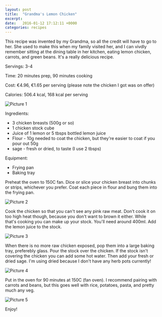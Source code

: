 ```yaml
---
layout: post
title:  "Grandma's Lemon Chicken"
excerpt:
date:   2016-01-12 17:12:11 +0000
categories: recipes
---
```


This recipe was invented by my Grandma, so all the credit will have to go to her. She used to make this when my family visited her, and I can vivdly remember sitting at the dining table in her kitchen, eating lemon chicken, carrots, and green beans. It's a really delicious recipe.

Servings: 3-4 

Time: 20 minutes prep, 90 minutes cooking

Cost: €4.96, €1.65 per serving (please note the chicken I got was on offer)

Calories: 506.4 kcal, 168 kcal per serving

![Picture 1]({{site.url}}/images/img_06_01.jpg "Ingredients.")

Ingredients: 

  * 3 chicken breasts (500g or so)
  * 1 chicken stock cube
  * Juice of 1 lemon or 5 tbsps bottled lemon juice
  * Flour - 10g needed to coat the chicken, but they're easier to coat if you pour out 50g
  * sage - fresh or dried, to taste (I use 2 tbsps)

Equipment:

  * Frying pan
  * Baking tray

Preheat the oven to 150C fan. Dice or slice your chicken breast into chunks or strips, whichever you prefer. Coat each piece in flour and bung them into the frying pan.

![Picture 2]({{site.url}}/images/img_06_02.jpg "Chicken in the pan")

Cook the chicken so that you can't see any pink raw meat. Don't cook it on too high heat though, because you don't want to brown it either. While that's cooking you can make up your stock. You'll need around 400ml. Add the lemon juice to the stock.

![Picture 3]({{site.url}}/images/img_06_03.jpg "Stock")

When there is no more raw chicken exposed, pop them into a large baking tray, preferebly glass. Pour the stock over the chicken. If the stock isn't covering the chicken you can add some hot water. Then add your fresh or dried sage. I'm using dried because I don't have any herb pots currently!

![Picture 4]({{site.url}}/images/img_06_04.jpg "Ready to go in the oven")

Put in the oven for 90 minutes at 150C (fan oven). I recommend pairing with carrots and beans, but this goes well with rice, potatoes, pasta, and pretty much any veg. 

![Picture 5]({{site.url}}/images/img_06_05.jpg "Finished!")

Enjoy!

